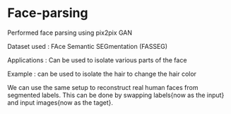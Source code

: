 # Face-parsing

Performed face parsing using pix2pix GAN

Dataset used : FAce Semantic SEGmentation (FASSEG)

Applications : Can be used to isolate various parts of the face

Example : can be used to isolate the hair to change the hair color

We can use the same setup to reconstruct real human faces from segmented labels.
This can be done by swapping labels{now as the input} and input images{now as the taget}.
